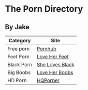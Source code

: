# The Porn Directory
## By Jake

| Category  | Site |
| ------------- | ------------- |
| Free porn  | [Pornhub](https://www.pornhub.com)  |
| Feet Porn  | [Love Her Feet](https://www.loveherfeet.com)  |
| Black Porn | [She Loves Black](https://www.shelovesblack.com)  |
| Big Boobs | [Love Her Boobs](https://www.loveherboobs.com)  |
| HD Porn | [HQPorner](https://www.hqporner.com)  |
